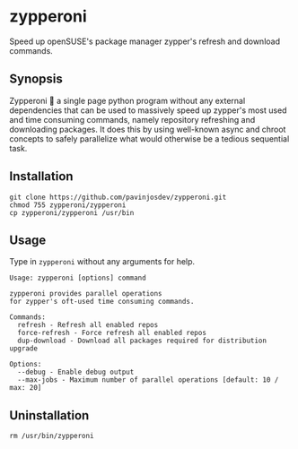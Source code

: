 # zypperoni
Speed up openSUSE's package manager zypper's refresh and download commands.

## Synopsis
Zypperoni 🍕 a single page python program without any external dependencies that can be used to massively speed up
zypper's most used and time consuming commands, namely repository refreshing and downloading packages.
It does this by using well-known async and chroot concepts to safely parallelize what would otherwise be a tedious sequential task.

## Installation
```
git clone https://github.com/pavinjosdev/zypperoni.git
chmod 755 zypperoni/zypperoni
cp zypperoni/zypperoni /usr/bin
```

## Usage
Type in `zypperoni` without any arguments for help.

```
Usage: zypperoni [options] command

zypperoni provides parallel operations
for zypper's oft-used time consuming commands.

Commands:
  refresh - Refresh all enabled repos
  force-refresh - Force refresh all enabled repos
  dup-download - Download all packages required for distribution upgrade

Options:
  --debug - Enable debug output
  --max-jobs - Maximum number of parallel operations [default: 10 / max: 20]
```

## Uninstallation
```
rm /usr/bin/zypperoni
```
